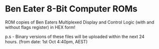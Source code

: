 # Ben Eater 8-Bit Computer ROMs
ROM copies of Ben Eaters Multiplexed Display and Control Logic (with and without flags register) in HEX form!

p.s - Binary versions of these files will be uploaded within the next 24 hours. (from date: 1st Oct 4:40pm, AEST)
